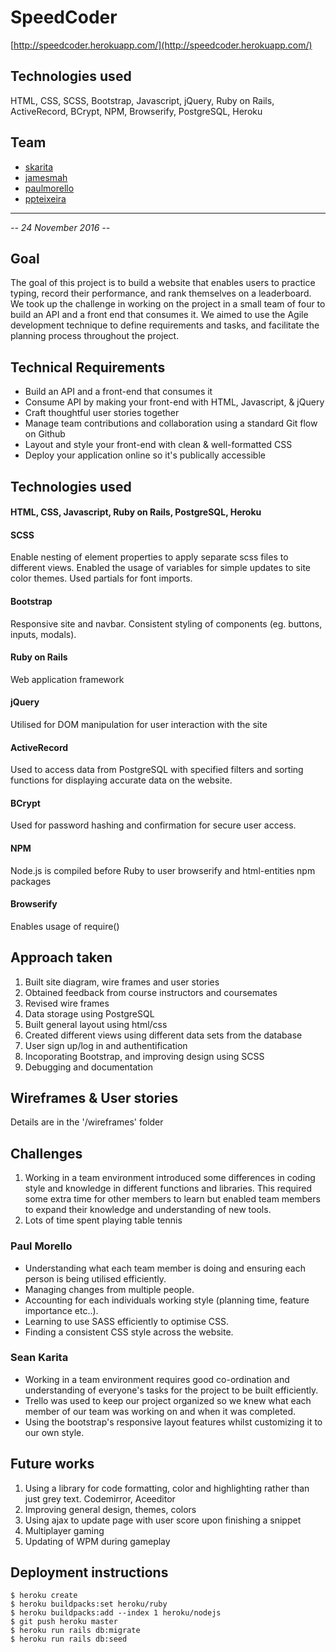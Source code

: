 # SpeedCoder
[http://speedcoder.herokuapp.com/](http://speedcoder.herokuapp.com/)

## Technologies used
HTML, CSS, SCSS, Bootstrap, Javascript, jQuery, Ruby on Rails, ActiveRecord, BCrypt, NPM, Browserify, PostgreSQL, Heroku

## Team
* [skarita](https://github.com/skarita)
* [jamesmah](https://github.com/jamesmah)
* [paulmorello](https://github.com/paulmorello)
* [ppteixeira](https://github.com/ppteixeira)

---
*-- 24 November 2016 --*

## Goal
The goal of this project is to build a website that enables users to practice typing, record their performance, and rank themselves on a leaderboard. We took up the challenge in working on the project in a small team of four to build an API and a front end that consumes it. We aimed to use the Agile development technique to define requirements and tasks, and facilitate the planning process throughout the project.

## Technical Requirements
* Build an API and a front-end that consumes it
* Consume API by making your front-end with HTML, Javascript, & jQuery
* Craft thoughtful user stories together
* Manage team contributions and collaboration using a standard Git flow on Github
* Layout and style your front-end with clean & well-formatted CSS
* Deploy your application online so it's publically accessible

## Technologies used

#### HTML, CSS, Javascript, Ruby on Rails, PostgreSQL, Heroku

#### SCSS
Enable nesting of element properties to apply separate scss files to different views. Enabled the usage of variables for simple updates to site color themes. Used partials for font imports.

#### Bootstrap
Responsive site and navbar. Consistent styling of components (eg. buttons, inputs, modals).

#### Ruby on Rails
Web application framework

#### jQuery
Utilised for DOM manipulation for user interaction with the site

#### ActiveRecord
Used to access data from PostgreSQL with specified filters and sorting functions for displaying accurate data on the website.

#### BCrypt
Used for password hashing and confirmation for secure user access.

#### NPM
Node.js is compiled before Ruby to user browserify and html-entities npm packages

#### Browserify
Enables usage of require()

## Approach taken
1. Built site diagram, wire frames and user stories
1. Obtained feedback from course instructors and coursemates
1. Revised wire frames
1. Data storage using PostgreSQL
1. Built general layout using html/css
1. Created different views using different data sets from the database
1. User sign up/log in and authentification
1. Incoporating Bootstrap, and improving design using SCSS
1. Debugging and documentation

## Wireframes & User stories
Details are in the '/wireframes' folder

## Challenges
1. Working in a team environment introduced some differences in coding style and knowledge in different functions and libraries. This required some extra time for other members to learn but enabled team members to expand their knowledge and understanding of new tools.
2. Lots of time spent playing table tennis

### Paul Morello
* Understanding what each team member is doing and ensuring each person is being utilised efficiently.
* Managing changes from multiple people.
* Accounting for each individuals working style (planning time, feature importance etc..).
* Learning to use SASS efficiently to optimise CSS.
* Finding a consistent CSS style across the website.

### Sean Karita
* Working in a team environment requires good co-ordination and understanding of everyone's tasks for the project to be built efficiently.
* Trello was used to keep our project organized so we knew what each member of our team was working on and when it was completed.
* Using the bootstrap's responsive layout features whilst customizing it to our own style.

## Future works
1. Using a library for code formatting, color and highlighting rather than just grey text. Codemirror, Aceeditor
1. Improving general design, themes, colors
1. Using ajax to update page with user score upon finishing a snippet
1. Multiplayer gaming
1. Updating of WPM during gameplay

## Deployment instructions
```
$ heroku create
$ heroku buildpacks:set heroku/ruby
$ heroku buildpacks:add --index 1 heroku/nodejs
$ git push heroku master
$ heroku run rails db:migrate
$ heroku run rails db:seed
```
